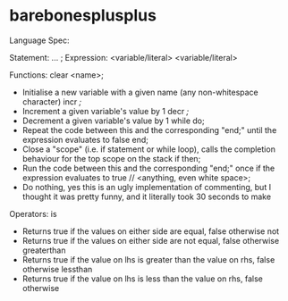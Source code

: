 # barebonesplusplus

Language Spec:

Statement: <function name> <arg0> <arg1> ... ;
Expression: <variable/literal> <operator> <variable/literal>

Functions:
clear \<name\>;
 - Initialise a new variable with a given name (any non-whitespace character)
incr <var>;
 - Increment a given variable's value by 1
decr <var>;
 - Decrement a given variable's value by 1
while <expression> do;
 - Repeat the code between this and the corresponding "end;" until the expression evaluates to false
end;
 - Close a "scope" (i.e. if statement or while loop), calls the completion behaviour for the top scope on the stack
if <expression> then;
 - Run the code between this and the corresponding "end;" once if the expression evaluates to true
// <anything, even white space>;
 - Do nothing, yes this is an ugly implementation of commenting, but I thought it was pretty funny, and it literally took 30 seconds to make

Operators:
is
 - Returns true if the values on either side are equal, false otherwise
not
 - Returns true if the values on either side are not equal, false otherwise
greaterthan
 - Returns true if the value on lhs is greater than the value on rhs, false otherwise
lessthan
 - Returns true if the value on lhs is less than the value on rhs, false otherwise
